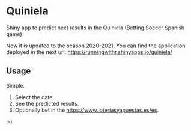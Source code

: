 # Quiniela
Shiny app to predict next results in the Quiniela (Betting Soccer Spanish game)

Now it is updated to the season 2020-2021.
You can find the application deployed in the next url: https://runningwithr.shinyapps.io/quiniela/

## Usage
Simple. 
1) Select the date. 
2) See the predicted results.
3) Optionally bet in the https://www.loteriasyapuestas.es/es.

;-)
